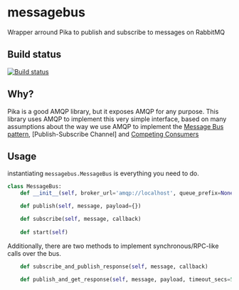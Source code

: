 messagebus
==========
Wrapper arround Pika to publish and subscribe to messages on RabbitMQ

## Build status
[![Build status](https://api.travis-ci.org/istepaniuk/messagebus.svg?branch=master)](https://www.travis-ci.org/istepaniuk/messagebus)

## Why?
Pika is a good AMQP library, but it exposes AMQP for any purpose.
This library uses AMQP to implement this very simple interface, based on many assumptions about the way we use AMQP to implement the [Message Bus pattern](https://www.enterpriseintegrationpatterns.com/patterns/messaging/MessageBus.html), [Publish-Subscribe Channel] and [Competing Consumers](https://www.enterpriseintegrationpatterns.com/patterns/messaging/CompetingConsumers.html)

## Usage

instantiating `messagebus.MessageBus` is everything you need to do.

```python
class MessageBus:
    def __init__(self, broker_url='amqp://localhost', queue_prefix=None):

    def publish(self, message, payload={})

    def subscribe(self, message, callback)
    
    def start(self)
```


Additionally, there are two methods to implement synchronous/RPC-like calls over the bus.
```python
    def subscribe_and_publish_response(self, message, callback)
        
    def publish_and_get_response(self, message, payload, timeout_secs=5)
```
   
